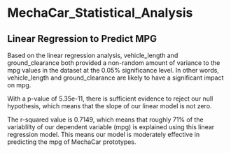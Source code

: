 # MechaCar_Statistical_Analysis

## Linear Regression to Predict MPG

Based on the linear regression analysis, vehicle_length and ground_clearance both provided a non-random amount of variance to the mpg values in the dataset at the 0.05% significance level. In other words, vehicle_length and ground_clearance are likely to have a significant impact on mpg. 

With a p-value of 5.35e-11, there is sufficient evidence to reject our null hypothesis, which means that the slope of our linear model is not zero. 

The r-squared value is 0.7149, which means that roughly 71% of the variablilty of our dependent variable (mpg) is explained using this linear regression model. This means our model is moderately effective in predicting the mpg of MechaCar prototypes.



